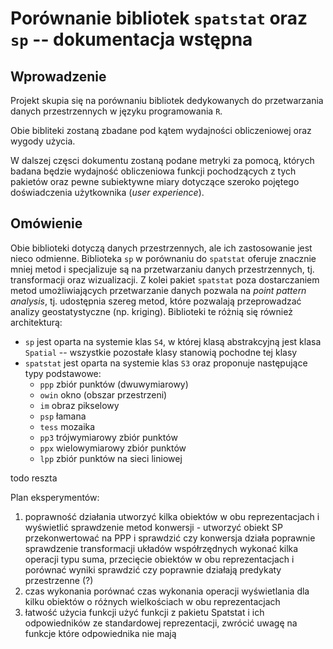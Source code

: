 # Porównanie bibliotek `spatstat` oraz `sp` -- dokumentacja wstępna

## Wprowadzenie

Projekt skupia się na porównaniu bibliotek dedykowanych do przetwarzania danych przestrzennych w języku programowania `R`. 

Obie bibliteki zostaną zbadane pod kątem wydajności obliczeniowej oraz wygody użycia.

W dalszej częsci dokumentu zostaną podane metryki za pomocą, których badana będzie wydajność obliczeniowa funkcji pochodzących z tych pakietów oraz pewne subiektywne miary dotyczące szeroko pojętego doświadczenia użytkownika (_user experience_).

## Omówienie 

Obie biblioteki dotyczą danych przestrzennych, ale ich zastosowanie jest nieco odmienne. Biblioteka `sp` w porównaniu do `spatstat` oferuje znacznie mniej metod i specjalizuje są na przetwarzaniu danych przestrzennych, tj. transformacji oraz wizualizacji. Z kolei pakiet `spatstat` poza dostarczaniem metod umożliwiających przetwarzanie danych pozwala na _point pattern analysis_, tj. udostępnia szereg metod, które pozwalają przeprowadzać analizy geostatystyczne (np. kriging). 
Biblioteki te różnią się również architekturą: 
* `sp` jest oparta na systemie klas `S4`, w której klasą abstrakcyjną jest klasa `Spatial` -- wszystkie pozostałe klasy stanowią pochodne tej klasy 
* `spatstat` jest oparta na systemie klas `S3` oraz proponuje następujące typy podstawowe:
	* `ppp` zbiór punktów (dwuwymiarowy) 
	* `owin` okno (obszar przestrzeni) 
	* `im` obraz pikselowy 
	* `psp` łamana 
	* `tess` mozaika
	* `pp3` trójwymiarowy zbiór punktów 
	* `ppx` wielowymiarowy zbiór punktów
	* `lpp` zbiór punktów na sieci liniowej 

todo reszta

Plan eksperymentów: 
1. poprawność działania
  utworzyć kilka obiektów w obu reprezentacjach i wyświetlić
  sprawdzenie metod konwersji - utworzyć obiekt SP przekonwertować na PPP i sprawdzić czy konwersja działa poprawnie 
  sprawdzenie transformacji układów współrzędnych 
  wykonać kilka operacji typu suma, przecięcie obiektów w obu reprezentacjach i porównać wyniki 
  sprawdzić czy poprawnie działają predykaty przestrzenne (?)
2. czas wykonania 
    porównać czas wykonania operacji wyświetlania dla kilku obiektów o różnych wielkościach w obu reprezentacjach
3. łatwość użycia funkcji
    użyć funkcji z pakietu Spatstat i ich odpowiedników ze standardowej reprezentacji, zwrócić uwagę na funkcje które odpowiednika nie mają 

    

